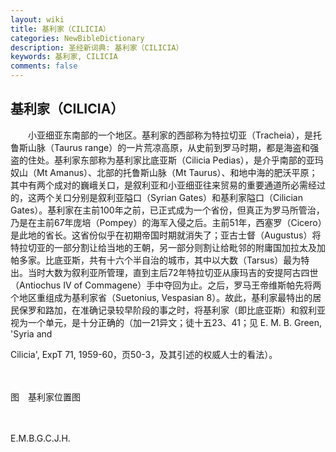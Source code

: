 ```yaml
---
layout: wiki
title: 基利家（CILICIA）
categories: NewBibleDictionary
description: 圣经新词典: 基利家（CILICIA）
keywords: 基利家, CILICIA
comments: false
---
```


## 基利家（CILICIA）

　　小亚细亚东南部的一个地区。基利家的西部称为特拉切亚（Tracheia），是托鲁斯山脉（Taurus range）的一片荒凉高原，从史前到罗马时期，都是海盗和强盗的住处。基利家东部称为基利家比底亚斯（Cilicia Pedias），是介乎南部的亚玛奴山（Mt Amanus）、北部的托鲁斯山脉（Mt Taurus）、和地中海的肥沃平原；其中有两个成对的巍峨关口，是叙利亚和小亚细亚往来贸易的重要通道所必需经过的，这两个关口分别是叙利亚隘口（Syrian Gates）和基利家隘口（Cilician Gates）。基利家在主前100年之前，已正式成为一个省份，但真正为罗马所管治，乃是在主前67年庞培（Pompey）的海军入侵之后。主前51年，西塞罗（Cicero）是此地的省长。这省份似乎在初期帝国时期就消失了；亚古士督（Augustus）将特拉切亚的一部分割让给当地的王朝，另一部分则割让给毗邻的附庸国加拉太及加帕多家。比底亚斯，共有十六个半自治的城市，其中以大数（Tarsus）最为特出。当时大数为叙利亚所管理，直到主后72年特拉切亚从康玛吉的安提阿古四世（Antiochus IV of Commagene）手中夺回为止。之后，罗马王帝维斯帕先将两个地区重组成为基利家省（Suetonius, Vespasian 8）。故此，基利家最特出的居民保罗和路加，在准确记录较早阶段的事之时，将基利家（即比底亚斯）和叙利亚视为一个单元，是十分正确的（加一21异文；徒十五23、41；见 E. M. B. Green, 'Syria and

Cilicia', ExpT 71, 1959-60，页50-3，及其引述的权威人士的看法）。

　









图　基利家位置图

　

E.M.B.G.C.J.H.






